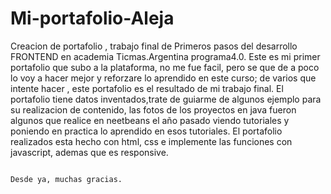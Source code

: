 # Mi-portafolio-Aleja
Creacion de portafolio , trabajo final de Primeros pasos del desarrollo FRONTEND en academia Ticmas.Argentina programa4.0.
Este es mi primer portafolio que subo a la plataforma, no me fue facil, pero se que de a poco lo voy a hacer mejor y reforzare lo aprendido en este curso; de varios que intente hacer , este portafolio es  el  resultado de mi trabajo final.
El portafolio tiene datos inventados,trate de guiarme de algunos ejemplo para su realizacion de contenido, las fotos de los proyectos en java fueron algunos que realice en neetbeans el año pasado  viendo tutoriales y poniendo en practica lo aprendido en esos tutoriales.
El portafolio realizados esta hecho con html, css e implemente las funciones con javascript, ademas que es responsive.



                                                                                                              Desde ya, muchas gracias.
